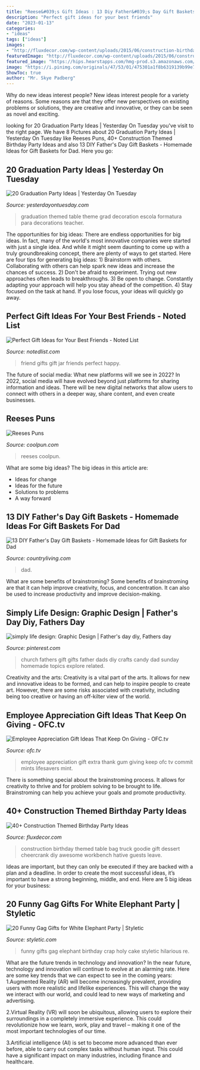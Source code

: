 ```yaml
---
title: "Reese&#039;s Gift Ideas : 13 Diy Father&#039;s Day Gift Baskets"
description: "Perfect gift ideas for your best friends"
date: "2023-01-13"
categories:
- "ideas"
tags: ["ideas"]
images:
- "http://fluxdecor.com/wp-content/uploads/2015/06/construction-birthday-party/34-construction-themed-birthday-party.jpg"
featuredImage: "http://fluxdecor.com/wp-content/uploads/2015/06/construction-birthday-party/34-construction-themed-birthday-party.jpg"
featured_image: "https://hips.hearstapps.com/hmg-prod.s3.amazonaws.com/images/fathers-day-gifts-baskets-bbbq-1526565498.jpg?crop=1xw:1xh;center,top&amp;resize=768:*"
image: "https://i.pinimg.com/originals/47/53/01/475301a1f8b6319139b99e70b4ebe889.jpg"
ShowToc: true
author: "Mr. Skye Padberg"
---
```



Why do new ideas interest people?
New ideas interest people for a variety of reasons. Some reasons are that they offer new perspectives on existing problems or solutions, they are creative and innovative, or they can be seen as novel and exciting.

	

		
looking for 20 Graduation Party Ideas | Yesterday On Tuesday you've visit to the right page. We have 8 Pictures about 20 Graduation Party Ideas | Yesterday On Tuesday like Reeses Puns, 40+ Construction Themed Birthday Party Ideas and also 13 DIY Father&#039;s Day Gift Baskets - Homemade Ideas for Gift Baskets for Dad. Here you go:
		
    
## 20 Graduation Party Ideas | Yesterday On Tuesday

<img loading=lazy src="http://4.bp.blogspot.com/-TizU8Z_ohhg/T9Q_yJ_zIEI/AAAAAAAAGvg/7sKWgEKReGI/s640/DSCN4355.JPG" onerror="this.onerror=null;this.src='https://tse3.mm.bing.net/th?id=OIP.zzjjY-pZPbuzlm84GLO2JwHaGe&amp;pid=15.1';" alt="20 Graduation Party Ideas | Yesterday On Tuesday">

_Source: yesterdayontuesday.com_

>graduation themed table theme grad decoration escola formatura para decorations teacher. 

	

The opportunities for big ideas:
There are endless opportunities for big ideas. In fact, many of the world's most innovative companies were started with just a single idea. And while it might seem daunting to come up with a truly groundbreaking concept, there are plenty of ways to get started. Here are four tips for generating big ideas: 1) Brainstorm with others. Collaborating with others can help spark new ideas and increase the chances of success. 2) Don't be afraid to experiment. Trying out new approaches often leads to breakthroughs. 3) Be open to change. Constantly adapting your approach will help you stay ahead of the competition. 4) Stay focused on the task at hand. If you lose focus, your ideas will quickly go away.

    
## Perfect Gift Ideas For Your Best Friends - Noted List

<img loading=lazy src="http://notedlist.com/wp-content/uploads/2016/04/best-friend-gifts/5-best-friend-gifts.jpg" onerror="this.onerror=null;this.src='https://tse2.mm.bing.net/th?id=OIP.VnIebUvP8OTjzlFzX6tfNQHaLG&amp;pid=15.1';" alt="Perfect Gift Ideas for Your Best Friends - Noted List">

_Source: notedlist.com_

>friend gifts gift jar friends perfect happy. 

	

The future of social media: What new platforms will we see in 2022?
In 2022, social media will have evolved beyond just platforms for sharing information and ideas. There will be new digital networks that allow users to connect with others in a deeper way, share content, and even create businesses.

    
## Reeses Puns

<img loading=lazy src="https://www.coolpun.com/images/coolpun/41/41e60b053f056cb64e00217776cbb92b.jpeg" onerror="this.onerror=null;this.src='https://tse2.mm.bing.net/th?id=OIP.HfITffjrK4V8KgeOA7DmhwHaFY&amp;pid=15.1';" alt="Reeses Puns">

_Source: coolpun.com_

>reeses coolpun. 

	

What are some big ideas?
The big ideas in this article are: 
- Ideas for change 
- Ideas for the future 
- Solutions to problems
- A way forward

    
## 13 DIY Father&#039;s Day Gift Baskets - Homemade Ideas For Gift Baskets For Dad

<img loading=lazy src="https://hips.hearstapps.com/hmg-prod.s3.amazonaws.com/images/fathers-day-gifts-baskets-bbbq-1526565498.jpg?crop=1xw:1xh;center,top&amp;resize=768:*" onerror="this.onerror=null;this.src='https://tse1.mm.bing.net/th?id=OIP.OAYSbx2DihE7UH7hvO5IeAHaLH&amp;pid=15.1';" alt="13 DIY Father&#039;s Day Gift Baskets - Homemade Ideas for Gift Baskets for Dad">

_Source: countryliving.com_

>dad. 

	

What are some benefits of brainstroming?
Some benefits of brainstroming are that it can help improve creativity, focus, and concentration. It can also be used to increase productivity and improve decision-making.

    
## Simply Life Design: Graphic Design | Father&#039;s Day Diy, Fathers Day

<img loading=lazy src="https://i.pinimg.com/originals/47/53/01/475301a1f8b6319139b99e70b4ebe889.jpg" onerror="this.onerror=null;this.src='https://tse1.mm.bing.net/th?id=OIP.Vn6nThYKylMPhy8AMDeq1wHaJ6&amp;pid=15.1';" alt="simply life design: Graphic Design | Father&#039;s day diy, Fathers day">

_Source: pinterest.com_

>church fathers gift gifts father dads diy crafts candy dad sunday homemade topics explore related. 

	

Creativity and the arts:
Creativity is a vital part of the arts. It allows for new and innovative ideas to be formed, and can help to inspire people to create art. However, there are some risks associated with creativity, including being too creative or having an off-kilter view of the world.

    
## Employee Appreciation Gift Ideas That Keep On Giving - OFC.tv

<img loading=lazy src="http://www.ofc.tv/wp-content/uploads/2017/11/IMG_5752-1024x709.jpg" onerror="this.onerror=null;this.src='https://tse3.mm.bing.net/th?id=OIP.4GgoYlF7YXz_kzxy0RbWbgHaFI&amp;pid=15.1';" alt="Employee Appreciation Gift Ideas That Keep On Giving - OFC.tv">

_Source: ofc.tv_

>employee appreciation gift extra thank gum giving keep ofc tv commit mints lifesavers mint. 

	

There is something special about the brainstroming process. It allows for creativity to thrive and for problem solving to be brought to life. Brainstroming can help you achieve your goals and promote productivity.

    
## 40+ Construction Themed Birthday Party Ideas

<img loading=lazy src="http://fluxdecor.com/wp-content/uploads/2015/06/construction-birthday-party/34-construction-themed-birthday-party.jpg" onerror="this.onerror=null;this.src='https://tse4.mm.bing.net/th?id=OIP.ReTwfQs_dhHGtMCuliy65gHaE8&amp;pid=15.1';" alt="40+ Construction Themed Birthday Party Ideas">

_Source: fluxdecor.com_

>construction birthday themed table bag truck goodie gift dessert cheercrank diy awesome workbench hative guests leave. 

	

Ideas are important, but they can only be executed if they are backed with a plan and a deadline. In order to create the most successful ideas, it’s important to have a strong beginning, middle, and end. Here are 5 big ideas for your business: 

    
## 20 Funny Gag Gifts For White Elephant Party | Styletic

<img loading=lazy src="https://styletic.com/wp-content/uploads/2015/11/gag-gifts/5-funny-gag-gifts.jpg" onerror="this.onerror=null;this.src='https://tse1.mm.bing.net/th?id=OIP.E4C-16GggJ-UDwkqCamvEgHaJ4&amp;pid=15.1';" alt="20 Funny Gag Gifts for White Elephant Party | Styletic">

_Source: styletic.com_

>funny gifts gag elephant birthday crap holy cake styletic hilarious re. 

	

What are the future trends in technology and innovation?
In the near future, technology and innovation will continue to evolve at an alarming rate. Here are some key trends that we can expect to see in the coming years:
1.Augmented Reality (AR) will become increasingly prevalent, providing users with more realistic and lifelike experiences. This will change the way we interact with our world, and could lead to new ways of marketing and advertising.

2.Virtual Reality (VR) will soon be ubiquitous, allowing users to explore their surroundings in a completely immersive experience. This could revolutionize how we learn, work, play and travel – making it one of the most important technologies of our time.

3.Artificial intelligence (AI) is set to become more advanced than ever before, able to carry out complex tasks without human input. This could have a significant impact on many industries, including finance and healthcare.

